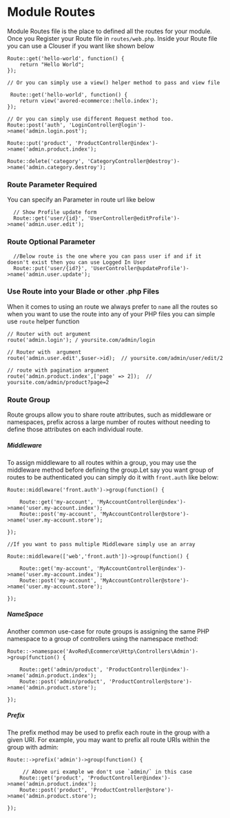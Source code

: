 # Module Routes 

Module Routes file is the place to defined all the routes for your module. Once you Register your Route file in `routes/web.php`. Inside your Route file you can use a Clouser if you want like shown below

    Route::get('hello-world', function() {
        return "Hello World";
    });
    
    // Or you can simply use a view() helper method to pass and view file
    
     Route::get('hello-world', function() {
        return view('avored-ecommerce::hello.index');
    });
    
    // Or you can simply use different Request method too.
    Route::post('auth', 'LoginController@login')->name('admin.login.post');
    
    Route::put('product', 'ProductController@index')->name('admin.product.index');
    
    Route::delete('category', 'CategoryController@destroy')->name('admin.category.destroy');
    
 ### Route Parameter Required
  
  You can specify an Parameter in route url like below
  
      // Show Profile update form
      Route::get('user/{id}', 'UserController@editProfile')->name('admin.user.edit');
      
### Route Optional Parameter
      
      //Below route is the one where you can pass user if and if it doesn't exist then you can use Logged In User
      Route::put('user/{id?}', 'UserController@updateProfile')->name('admin.user.update');

### Use Route into your Blade or other .php Files

When it comes to using an route we always prefer to `name` all the routes so when you want to use the route into any of your PHP files you can simple use `route` helper function

    // Router with out argument
    route('admin.login'); / yoursite.com/admin/login
    
    // Router with  argument
    route('admin.user.edit',$user->id);  // yoursite.com/admin/user/edit/2
    
    // route with pagination argument
    route('admin.product.index',['page' => 2]);  // yoursite.com/admin/product?page=2
    
    
### Route Group

Route groups allow you to share route attributes, such as middleware or namespaces, prefix across a large number of routes without needing to define those attributes on each individual route.

##### Middleware
To assign middleware to all routes within a group, you may use the middleware method before defining the group.Let say you want group of routes to be authenticated you can simply do it with `front.auth` like below:

    Route::middleware('front.auth')->group(function() {
    
        Route::get('my-account', 'MyAccountController@index')->name('user.my-account.index');
        Route::post('my-account', 'MyAccountController@store')->name('user.my-account.store');
    
    });
    
    //If you want to pass multiple Middleware simply use an array 
    
    Route::middleware(['web','front.auth'])->group(function() {
    
        Route::get('my-account', 'MyAccountController@index')->name('user.my-account.index');
        Route::post('my-account', 'MyAccountController@store')->name('user.my-account.store');
    
    });
    
##### NameSpace
Another common use-case for route groups is assigning the same PHP namespace to a group of controllers using the namespace method:

    Route::->namespace('AvoRed\Ecommerce\Http\Controllers\Admin')->group(function() {
    
        Route::get('admin/product', 'ProductController@index')->name('admin.product.index');
        Route::post('admin/product', 'ProductController@store')->name('admin.product.store');
    
    });
    
##### Prefix
The prefix method may be used to prefix each route in the group with a given URI. For example, you may want to prefix all route URIs within the group with admin:

    Route::->prefix('admin')->group(function() {
    
         // Above uri example we don't use `admin/` in this case
        Route::get('product', 'ProductController@index')->name('admin.product.index');
        Route::post('product', 'ProductController@store')->name('admin.product.store');
    
    });
